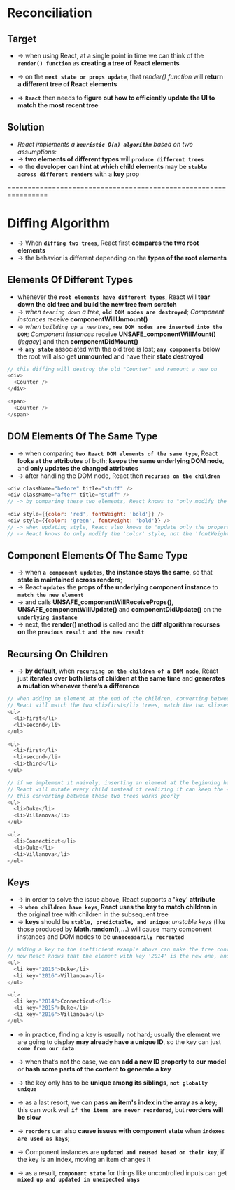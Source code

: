 # Reconciliation

## Target
* -> when using React, at a single point in time we can think of the **`render() function`** as **creating a tree of React elements**
* -> on the **`next state or props update`**, that _render() function_ will **return a different tree of React elements**

* => **`React`** then needs to **figure out how to efficiently update the UI to match the most recent tree**

## Solution
* _React implements a **`heuristic O(n) algorithm`** based on two assumptions:_
* -> **two elements of different types** will **`produce different trees`**
* -> the **developer can hint at which child elements** may be **`stable across different renders`** with a **key** prop

================================================================
# Diffing Algorithm
* -> When **`diffing two trees`**, React first **compares the two root elements**
* -> the behavior is different depending on the **types of the root elements**

## Elements Of Different Types
* whenever the **`root elements have different types`**, React will **tear down the old tree and build the new tree from scratch**
* -> _when `tearing down` a tree_, **`old DOM nodes are destroyed`**; _Component instances_ receive **componentWillUnmount()**
* -> _when `building up a new` tree_, **`new DOM nodes are inserted into the DOM`**; _Component instances_ receive **UNSAFE_componentWillMount()** (_legacy_) and then **componentDidMount()**
* => **`any state`** associated with the old tree is lost; **`any components`** below the root will also get **unmounted** and have their **state destroyed**

```js
// this diffing will destroy the old "Counter" and remount a new on
<div>
  <Counter />
</div>

<span>
  <Counter />
</span>
```

## DOM Elements Of The Same Type
* -> when comparing **`two React DOM elements of the same type`**, React **looks at the attributes** of both; **keeps the same underlying DOM node**, and **only updates the changed attributes**
* -> after handling the DOM node, React then **`recurses on the children`**

```js
<div className="before" title="stuff" />
<div className="after" title="stuff" />
// -> by comparing these two elements, React knows to "only modify the className" on the underlying DOM node.

<div style={{color: 'red', fontWeight: 'bold'}} />
<div style={{color: 'green', fontWeight: 'bold'}} />
// -> when updating style, React also knows to "update only the properties that changed"
// -> React knows to only modify the 'color' style, not the 'fontWeight'
```

## Component Elements Of The Same Type
* -> when **`a component updates`**, **the instance stays the same**, so that **state is maintained across renders**; 
* -> React **`updates`** the **props of the underlying component instance** to **`match the new element`**
* -> and calls **UNSAFE_componentWillReceiveProps()**, **UNSAFE_componentWillUpdate()** and **componentDidUpdate()** on the **`underlying instance`**
* -> next, the **render() method** is called and the **diff algorithm recurses on** the **`previous result and the new result`**

## Recursing On Children
* -> **by default**, when **`recursing on the children of a DOM node`**, React just **iterates over both lists of children at the same time** and **generates a mutation whenever there’s a difference**

```js
// when adding an element at the end of the children, converting between these two trees works well
// React will match the two <li>first</li> trees, match the two <li>second</li> trees, and then insert the <li>third</li> tree
<ul>
  <li>first</li>
  <li>second</li>
</ul>

<ul>
  <li>first</li>
  <li>second</li>
  <li>third</li>
</ul>

// if we implement it naively, inserting an element at the beginning has worse performance
// React will mutate every child instead of realizing it can keep the <li>Duke</li> and <li>Villanova</li> subtrees intact.
// this converting between these two trees works poorly
<ul>
  <li>Duke</li>
  <li>Villanova</li>
</ul>

<ul>
  <li>Connecticut</li>
  <li>Duke</li>
  <li>Villanova</li>
</ul>
```

## Keys
* -> in order to solve the issue above, React supports a **'key' attribute**
* -> **`when children have keys`**, **React uses the key to match children** in the original tree with children in the subsequent tree
* -> **keys** should be **`stable, predictable, and unique`**; _unstable keys_ (like those produced by **Math.random(),...**) will cause many component instances and DOM nodes to be **`unnecessarily recreated`**

```js
// adding a key to the inefficient example above can make the tree conversion efficient
// now React knows that the element with key '2014' is the new one, and the elements with the keys '2015' and '2016' have just moved
<ul>
  <li key="2015">Duke</li>
  <li key="2016">Villanova</li>
</ul>

<ul>
  <li key="2014">Connecticut</li>
  <li key="2015">Duke</li>
  <li key="2016">Villanova</li>
</ul>
```

* -> in practice, finding a key is usually not hard; usually the element we are going to display **may already have a unique ID**, so the key can just **`come from our data`**
* -> when that’s not the case, we can **add a new ID property to our model** or **hash some parts of the content to generate a key**
* -> the key only has to be **unique among its siblings**, **`not globally unique`**

* -> as a last resort, we can **pass an item's index in the array as a key**; this can work well **`if the items are never reordered`**, but **reorders will be slow**
* -> **`reorders`** can also **cause issues with component state** when **`indexes are used as keys`**; 
* -> Component instances are **`updated and reused based on their key`**; if the key is an index, moving an item changes it 
* -> as a result, **`component state`** for things like uncontrolled inputs can get **`mixed up and updated in unexpected ways`**





